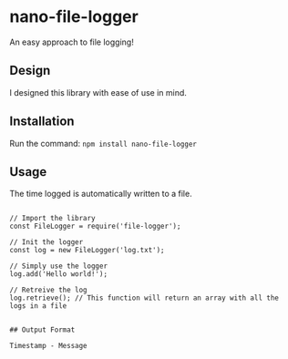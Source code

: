 # nano-file-logger

An easy approach to file logging!

## Design

I designed this library with ease of use in mind.

## Installation

Run the command:
`npm install nano-file-logger`

## Usage

The time logged is automatically written to a file.

```

// Import the library
const FileLogger = require('file-logger');

// Init the logger
const log = new FileLogger('log.txt');

// Simply use the logger
log.add('Hello world!');

// Retreive the log
log.retrieve(); // This function will return an array with all the logs in a file

```

```

## Output Format

Timestamp - Message
```
